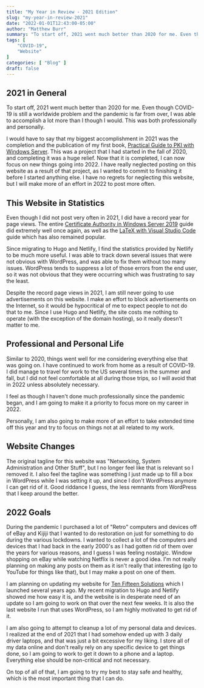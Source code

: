 ```yaml
---
title: "My Year in Review - 2021 Edition"
slug: "my-year-in-review-2021"
date: "2022-01-01T12:43:00-05:00"
author: "Matthew Burr"
summary: "To start off, 2021 went much better than 2020 for me. Even though COVID-19 is still a worldwide problem and the pandemic is far from over, I was able to accomplish a lot more than I though I would. This was both professionally and personally."
tags: [
    "COVID-19",
    "Website"
]
categories: [ "Blog" ]
draft: false
---
```


## 2021 in General ##

To start off, 2021 went much better than 2020 for me. Even though COVID-19 is still a worldwide problem and the pandemic is far from over, I was able to accomplish a lot more than I though I would. This was both professionally and personally.

I would have to say that my biggest accomplishment in 2021 was the completion and the publication of my first book, [Practical Guide to PKI with Windows Server](/publications/practical-guide-to-pki-with-windows-server/). This was a project that I had started in the fall of 2020, and completing it was a huge relief. Now that it is completed, I can now focus on new things going into 2022. I have really neglected posting on this website as a result of that project, as I wanted to commit to finishing it before I started anything else. I have no regrets for neglecting this website, but I will make more of an effort in 2022 to post more often.

## This Website in Statistics ##

Even though I did not post very often in 2021, I did have a record year for page views. The entire [Certificate Authority in Windows Server 2019](/blog/2020/03/09/certificate-authority-windows-server-2019/) guide did extremely well once again, as well as the [LaTeX with Visual Studio Code](/blog/2020/01/23/visual-studio-code-with-latex/) guide which has also remained popular.

Since migrating to Hugo and Netlify, I find the statistics provided by Netlify to be much more useful. I was able to track down several issues that were not obvious with WordPress, and was able to fix them without too many issues. WordPress tends to suppress a lot of those errors from the end user, so it was not obvious that they were occurring which was frustrating to say the least.

Despite the record page views in 2021, I am still never going to use advertisements on this website. I make an effort to block advertisements on the Internet, so it would be hypocritical of me to expect people to not do that to me. Since I use Hugo and Netlify, the site costs me nothing to operate (with the exception of the domain hosting), so it really doesn't matter to me.

## Professional and Personal Life ##

Similar to 2020, things went well for me considering everything else that was going on. I have continued to work from home as a result of COVID-19. I did manage to travel for work to the US several times in the summer and fall, but I did not feel comfortable at all during those trips, so I will avoid that in 2022 unless absolutely necessary.

I feel as though I haven't done much professionally since the pandemic began, and I am going to make it a priority to focus more on my career in 2022.

Personally, I am also going to make more of an effort to take extended time off this year and try to focus on things not at all related to my work.

## Website Changes ##

The original tagline for this website was "Networking, System Administration and Other Stuff", but I no longer feel like that is relevant so I removed it. I also feel the tagline was something I just made up to fill a box in WordPress while I was setting it up, and since I don't WordPress anymore I can get rid of it. Good riddance I guess, the less remnants from WordPress that I keep around the better.

## 2022 Goals ##

During the pandemic I purchased a lot of "Retro" computers and devices off of eBay and Kijiji that I wanted to do restoration on just for something to do during the various lockdowns. I wanted to collect a lot of the computers and devices that I had back in the early 2000's as I had gotten rid of them over the years for various reasons, and I guess I was feeling nostalgic. Window shopping on eBay while watching Netflix is never a good idea. I'm not really planning on making any posts on them as it isn't really that interesting (go to YouTube for things like that), but I may make a post on one of them.

I am planning on updating my website for [Ten Fifteen Solutions](https://tenfifteen.ca/) which I launched several years ago. My recent migration to Hugo and Netlify showed me how easy it is, and the website is in desperate need of an update so I am going to work on that over the next few weeks. It is also the last website I run that uses WordPress, so I am highly motivated to get rid of it.

I am also going to attempt to cleanup a lot of my personal data and devices. I realized at the end of 2021 that I had somehow ended up with 3 daily driver laptops, and that was just a bit excessive for my liking. I store all of my data online and don't really rely on any specific device to get things done, so I am going to work to get it down to a phone and a laptop. Everything else should be non-critical and not necessary.

On top of all of that, I am going to try my best to stay safe and healthy, which is the most important thing that I can do.
